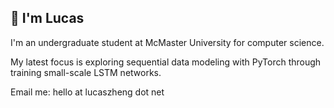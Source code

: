 ## 👋 I'm Lucas

I'm an undergraduate student at McMaster University for computer science.

My latest focus is exploring sequential data modeling with PyTorch through training small-scale LSTM networks. 

Email me:
hello at lucaszheng dot net
<!--
**qZheng/qZheng** is a ✨ _special_ ✨ repository because its `README.md` (this file) appears on your GitHub profile.

Here are some ideas to get you started:

- 🔭 I’m currently working on ...
- 🌱 I’m currently learning ...
- 👯 I’m looking to collaborate on ...
- 🤔 I’m looking for help with ...
- 💬 Ask me about ...
- 📫 How to reach me: ...
- 😄 Pronouns: ...
- ⚡ Fun fact: ...
-->
